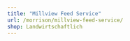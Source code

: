 ```yaml
---
title: "Millview Feed Service"
url: /morrison/millview-feed-service/
shop: Landwirtschaftlich
---
```

